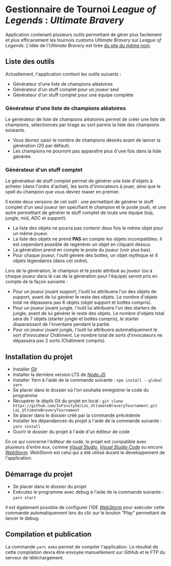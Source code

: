 # Gestionnaire de Tournoi _League of Legends_ : _Ultimate Bravery_

Application contenant plusieurs outils permettant de gérer plus facilement et plus efficacement les tournois customs _Ultimate Bravery_ sur _League of Legends_. L'idée de l'_Ultimate Bravery_ est tirée [du site du même nom](https://www.ultimate-bravery.net).

## Liste des outils

Actuellement, l'application contient les outils suivants :
* Générateur d'une liste de champions aléatoires
* Générateur d'un stuff complet pour un joueur seul
* Générateur d'un stuff complet pour une équipe complète

### Générateur d'une liste de champions aléatoires

Le générateur de liste de champions aléatoires permet de créer une liste de champions, sélectionnés par tirage au sort parmis la liste des champions existants.

* Vous devrez saisir le nombre de champions désirés avant de lancer la génération (20 par défaut).
* Les champions ne pourront pas apparaître plus d'une fois dans la liste générée.

### Générateur d'un stuff complet

Le générateur de stuff complet permet de générer une liste d'objets à acheter (dans l'ordre d'achat), les sorts d'invocateurs à jouer, ainsi que le spell du champion que vous devrez maxer en premier.

Il existe deux versions de cet outil : une permettant de générer le stuff complet d'un seul joueur (en spécifiant le champion et le poste joué), et une autre permettant de générer le stuff complet de toute une équipe (top, jungle, mid, ADC et support).

* La liste des objets ne pourra pas contenir deux fois le même objet pour un même joueur.
* La liste des objets ne prend **PAS** en compte les objets incompatibles. Il est cependant possible de regénérer un objet en cliquant dessus.
* La génération prend en compte le poste du joueur (voir plus bas).
* Pour chaque joueur, l'outil génère des bottes, un objet mythique et 4 objets légendaires (dans cet ordre).

Lors de la génération, le champion et le poste attribué au joueur (ou à chaque joueur dans le cas de la génération pour l'équipe) seront pris en compte de la façon suivante :
* Pour un joueur jouant support, l'outil lui attribuera l'un des objets de support, avant de lui générer le reste des objets. Le nombre d'objets total ne dépassera pas 6 objets (objet support et bottes compris).
* Pour un joueur jouant jungle, l'outil lui attribuera l'un des starters de jungle, avant de lui générer le reste des objets. Le nombre d'objets total sera de 7 objets (starter jungle et bottes compris), le starter disparaissant de l'inventaire pendant la partie.
* Pour un joueur jouant jungle, l'outil lui attribuera automatiquement le sort d'invocateur Châtiment. Le nombre total de sorts d'invocateurs ne dépassera pas 2 sorts (Châtiment compris).

## Installation du projet

* Installer [_Git_](https://git-scm.com)
* Installer la dernière version LTS de [_Node.JS_](https://nodejs.org/fr)
* Installer _Yarn_ à l'aide de la commande suivante : `npm install --global yarn`
* Se placer dans le dossier où l'on souhaite enregistrer le code du programme
* Récupérer le dépôt Git du projet en local : `git clone https://github.com/InFinity54/LoL_UltimateBraveryTournament.git LoL_UltimateBraveryTournament`
* Se placer dans le dossier créé par la commande précédente
* Installer les dépendances du projet à l'aide de la commande suivante : `yarn install`
* Ouvrir le dossier du projet à l'aide d'un éditeur de code

En ce qui concerne l'éditeur de code, le projet est compatible avec plusieurs d'entre eux, comme [_Visual Studio_](https://visualstudio.microsoft.com/fr), [_Visual Studio Code_](https://code.visualstudio.com) ou encore [_WebStorm_](https://www.jetbrains.com/fr-fr/webstorm). _WebStorm_ est celui qui a été utilisé durant le développement de l'application.

## Démarrage du projet

* Se placer dans le dossier du projet
* Exécutez le programme avec debug à l'aide de la commande suivante : `yarn start`

Il est également possible de configurer l'IDE [_WebStorm_](https://www.jetbrains.com/fr-fr/webstorm) pour exécuter cette commande automatiquement lors du clic sur le bouton "Play" permettant de lancer le debug.

## Compilation et publication

La commande `yarn make` permet de compiler l'application. Le résultat de cette compilation devra être envoyée manuellement sur GitHub et le FTP du serveur de téléchargement.
